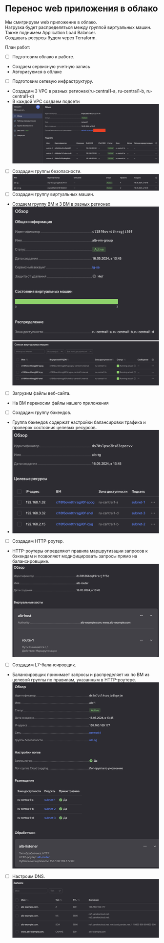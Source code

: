 # Перенос web приложения в облако

Мы смигрируем web приложение в облако.<br>
Нагрузка будет распределяться между группой виртуальных машин.<br>
Также поднимем Application Load Balancer.<br>
Создавать ресурсы будем через Terraform.

План работ:
- [ ] Подготовим облако к работе.<br>
- Создаем сервисную учетную запись 
- Авторизуемся в облаке

- [ ] Подготовим сетевую инфраструктуру.
- Создадим 3 VPC в разных регионах(ru-central1-a, ru-central1-b, ru-central1-d)
- В каждой VPC создаем подсети
![img.png](files/vpc.png)

- [ ] Создадим группы безопасности.
![img.png](files/vg.png)
- [ ] Создадим группу виртуальных машин.
- Создаем группу ВМ и 3 ВМ в разных регионах
![img.png](files/vm-group.png)
![img.png](files/vms.png)
- [ ] Загрузим файлы веб-сайта.
- На ВМ переносим файлы нашего приложения
- [ ] Создадим группу бэкендов.
- Группа бэкендов содержат настройки балансировки трафика и проверок состояния целевых ресурсов. 
- ![img.png](files/back-group.png)
- [ ] Создадим HTTP-роутер.
- HTTP-роутеры определяют правила маршрутизации запросов к бэкендам и позволяют модифицировать запросы прямо на балансировщике.
![img.png](files/router.png)
- [ ] Создадим L7-балансировщик.
- Балансировщик принимает запросы и распределяет их по ВМ из целевой группы по правилам, указанным в HTTP-роутере.
![img.png](files/lb.png)
- [ ] Настроим DNS.
![img.png](files/DNS.png)